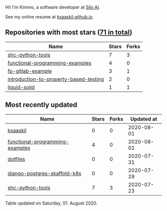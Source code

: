 Hi! I'm Kimmo, a software developer at [Silo AI](https://silo.ai/).

See my online resume at [ksaaskil.github.io](https://ksaaskil.github.io).

<!-- repositories starts -->

## Repositories with most stars ([71 in total](https://github.com/ksaaskil?tab=repositories))
| Name        | Stars           | Forks  |
| ------------- |-------------| -----|
|[shc-python-tools](https://github.com/ksaaskil/shc-python-tools)|7|3
|[functional-programming-examples](https://github.com/ksaaskil/functional-programming-examples)|4|0
|[fp-gitlab-example](https://github.com/ksaaskil/fp-gitlab-example)|3|1
|[introduction-to-property-based-testing](https://github.com/ksaaskil/introduction-to-property-based-testing)|2|0
|[liquid-solid](https://github.com/ksaaskil/liquid-solid)|1|1

<!-- repositories ends -->
<!-- recent_repositories starts -->

## Most recently updated
| Name        | Stars           | Forks  | Updated at
| ------------- |-------------| -----|-----|
|[ksaaskil](https://github.com/ksaaskil/ksaaskil)|0|0|2020-08-01
|[functional-programming-examples](https://github.com/ksaaskil/functional-programming-examples)|4|0|2020-08-01
|[dotfiles](https://github.com/ksaaskil/dotfiles)|0|0|2020-07-31
|[django-postgres-skaffold-k8s](https://github.com/ksaaskil/django-postgres-skaffold-k8s)|0|0|2020-07-29
|[shc-python-tools](https://github.com/ksaaskil/shc-python-tools)|7|3|2020-07-23

<!-- recent_repositories ends -->
<!-- updated_at starts -->
Table updated on Saturday, 01. August 2020.
<!-- updated_at ends -->
